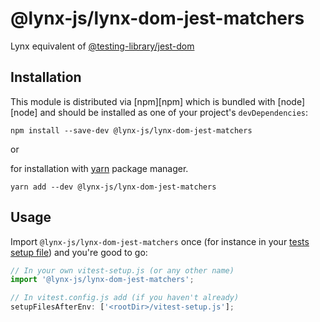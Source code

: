 # @lynx-js/lynx-dom-jest-matchers

Lynx equivalent of [@testing-library/jest-dom](https://github.com/testing-library/jest-dom)

## Installation

This module is distributed via [npm][npm] which is bundled with [node][node] and
should be installed as one of your project's `devDependencies`:

```
npm install --save-dev @lynx-js/lynx-dom-jest-matchers
```

or

for installation with [yarn](https://yarnpkg.com/) package manager.

```
yarn add --dev @lynx-js/lynx-dom-jest-matchers
```

## Usage

Import `@lynx-js/lynx-dom-jest-matchers` once (for instance in your [tests setup file](https://vitest.dev/config/#setupfiles)) and you're good to go:

```javascript
// In your own vitest-setup.js (or any other name)
import '@lynx-js/lynx-dom-jest-matchers';

// In vitest.config.js add (if you haven't already)
setupFilesAfterEnv: ['<rootDir>/vitest-setup.js'];
```
